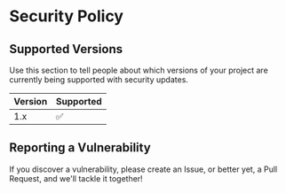 # Security Policy

## Supported Versions

Use this section to tell people about which versions of your project are
currently being supported with security updates.

| Version | Supported          |
| ------- | ------------------ |
| 1.x     | :white_check_mark: |

## Reporting a Vulnerability

If you discover a vulnerability, please create an Issue, or better yet,
a Pull Request, and we'll tackle it together!

